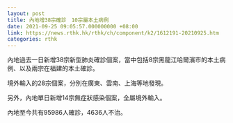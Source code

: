 ```yaml
---
layout: post
title: 內地增38宗確診　10宗屬本土病例
date: 2021-09-25 09:05:57.000000000 +08:00
link: https://news.rthk.hk/rthk/ch/component/k2/1612191-20210925.htm
categories: rthk
---
```


內地過去一日新增38宗新型肺炎確診個案，當中包括8宗黑龍江哈爾濱市的本土病例、以及兩宗在福建的本土確診。

境外輸入的28宗個案，分別在廣東、雲南、上海等地發現。

另外，內地單日新增14宗無症狀感染個案，全屬境外輸入。

內地至今共有95986人確診，4636人不治。

